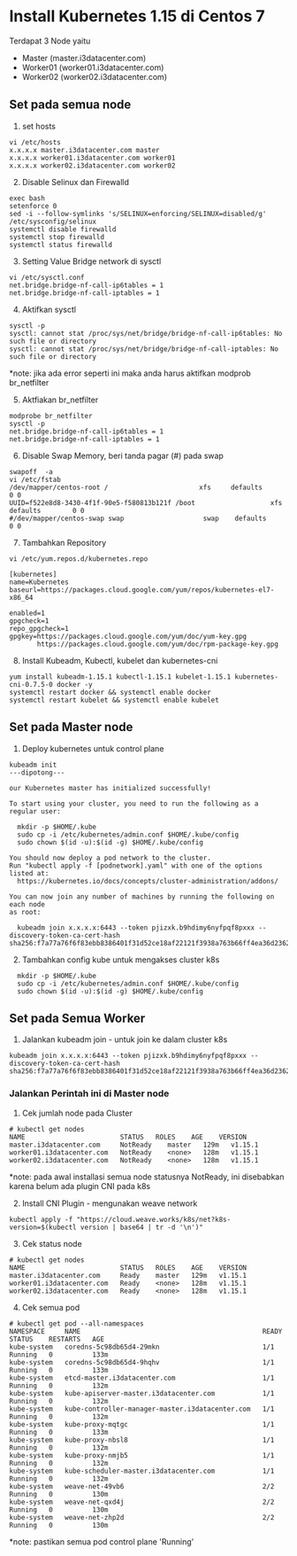 # Install Kubernetes 1.15 di Centos 7

Terdapat 3 Node yaitu
- Master    (master.i3datacenter.com)
- Worker01  (worker01.i3datacenter.com)
- Worker02  (worker02.i3datacenter.com)

## Set pada semua node
1. set hosts
```
vi /etc/hosts
x.x.x.x master.i3datacenter.com master
x.x.x.x worker01.i3datacenter.com worker01
x.x.x.x worker02.i3datacenter.com worker02
```

2. Disable Selinux dan Firewalld
```
exec bash
setenforce 0
sed -i --follow-symlinks 's/SELINUX=enforcing/SELINUX=disabled/g' /etc/sysconfig/selinux
systemctl disable firewalld
systemctl stop firewalld
systemctl status firewalld
```

3. Setting Value Bridge network di sysctl
```
vi /etc/sysctl.conf
net.bridge.bridge-nf-call-ip6tables = 1
net.bridge.bridge-nf-call-iptables = 1
```

4. Aktifkan sysctl
```
sysctl -p
sysctl: cannot stat /proc/sys/net/bridge/bridge-nf-call-ip6tables: No such file or directory
sysctl: cannot stat /proc/sys/net/bridge/bridge-nf-call-iptables: No such file or directory
```
*note: jika ada error seperti ini maka anda harus aktifkan modprob br_netfilter

5. Aktfiakan br_netfilter
```
modprobe br_netfilter
sysctl -p
net.bridge.bridge-nf-call-ip6tables = 1
net.bridge.bridge-nf-call-iptables = 1
```

6. Disable Swap Memory, beri tanda pagar (#) pada swap
```
swapoff  -a
vi /etc/fstab
/dev/mapper/centos-root /                       xfs     defaults        0 0
UUID=f522e8d8-3430-4f1f-90e5-f580813b121f /boot                   xfs     defaults        0 0
#/dev/mapper/centos-swap swap                    swap    defaults        0 0
```

7. Tambahkan Repository
```
vi /etc/yum.repos.d/kubernetes.repo

[kubernetes]
name=Kubernetes
baseurl=https://packages.cloud.google.com/yum/repos/kubernetes-el7-x86_64

enabled=1
gpgcheck=1
repo_gpgcheck=1
gpgkey=https://packages.cloud.google.com/yum/doc/yum-key.gpg
       https://packages.cloud.google.com/yum/doc/rpm-package-key.gpg
```

8. Install Kubeadm, Kubectl, kubelet dan kubernetes-cni
```
yum install kubeadm-1.15.1 kubectl-1.15.1 kubelet-1.15.1 kubernetes-cni-0.7.5-0 docker -y
systemctl restart docker && systemctl enable docker
systemctl restart kubelet && systemctl enable kubelet
```

## Set pada Master node
1. Deploy kubernetes untuk control plane
```
kubeadm init
---dipotong---

our Kubernetes master has initialized successfully!

To start using your cluster, you need to run the following as a regular user:

  mkdir -p $HOME/.kube
  sudo cp -i /etc/kubernetes/admin.conf $HOME/.kube/config
  sudo chown $(id -u):$(id -g) $HOME/.kube/config

You should now deploy a pod network to the cluster.
Run "kubectl apply -f [podnetwork].yaml" with one of the options listed at:
  https://kubernetes.io/docs/concepts/cluster-administration/addons/

You can now join any number of machines by running the following on each node
as root:

  kubeadm join x.x.x.x:6443 --token pjizxk.b9hdimy6nyfpqf8pxxx --discovery-token-ca-cert-hash sha256:f7a77a76f6f83ebb8386401f31d52ce18af22121f3938a763b66ff4ea36d2362
```
2. Tambahkan config kube untuk mengakses cluster k8s
```
  mkdir -p $HOME/.kube
  sudo cp -i /etc/kubernetes/admin.conf $HOME/.kube/config
  sudo chown $(id -u):$(id -g) $HOME/.kube/config
```

## Set pada Semua Worker
1. Jalankan kubeadm join - untuk join ke dalam cluster k8s
```
kubeadm join x.x.x.x:6443 --token pjizxk.b9hdimy6nyfpqf8pxxx --discovery-token-ca-cert-hash sha256:f7a77a76f6f83ebb8386401f31d52ce18af22121f3938a763b66ff4ea36d2362
```


### Jalankan Perintah ini di Master node
1. Cek jumlah node pada Cluster
```
# kubectl get nodes
NAME                        STATUS   ROLES    AGE    VERSION
master.i3datacenter.com     NotReady    master   129m   v1.15.1
worker01.i3datacenter.com   NotReady    <none>   128m   v1.15.1
worker02.i3datacenter.com   NotReady    <none>   128m   v1.15.1

```
*note: pada awal installasi semua node statusnya NotReady, ini disebabkan karena belum ada plugin CNI pada k8s

2. Install CNI Plugin - mengunakan weave network
```
kubectl apply -f "https://cloud.weave.works/k8s/net?k8s-version=$(kubectl version | base64 | tr -d '\n')"
```

3. Cek status node
```
# kubectl get nodes
NAME                        STATUS   ROLES    AGE    VERSION
master.i3datacenter.com     Ready    master   129m   v1.15.1
worker01.i3datacenter.com   Ready    <none>   128m   v1.15.1
worker02.i3datacenter.com   Ready    <none>   128m   v1.15.1
```

4. Cek semua pod 
```
# kubectl get pod --all-namespaces
NAMESPACE     NAME                                              READY   STATUS    RESTARTS   AGE
kube-system   coredns-5c98db65d4-29mkn                          1/1     Running   0          133m
kube-system   coredns-5c98db65d4-9hqhv                          1/1     Running   0          133m
kube-system   etcd-master.i3datacenter.com                      1/1     Running   0          132m
kube-system   kube-apiserver-master.i3datacenter.com            1/1     Running   0          132m
kube-system   kube-controller-manager-master.i3datacenter.com   1/1     Running   0          132m
kube-system   kube-proxy-mqtgc                                  1/1     Running   0          133m
kube-system   kube-proxy-nbsl8                                  1/1     Running   0          132m
kube-system   kube-proxy-nmjb5                                  1/1     Running   0          132m
kube-system   kube-scheduler-master.i3datacenter.com            1/1     Running   0          132m
kube-system   weave-net-49vb6                                   2/2     Running   0          130m
kube-system   weave-net-qxd4j                                   2/2     Running   0          130m
kube-system   weave-net-zhp2d                                   2/2     Running   0          130m
```
*note: pastikan semua pod control plane 'Running'
